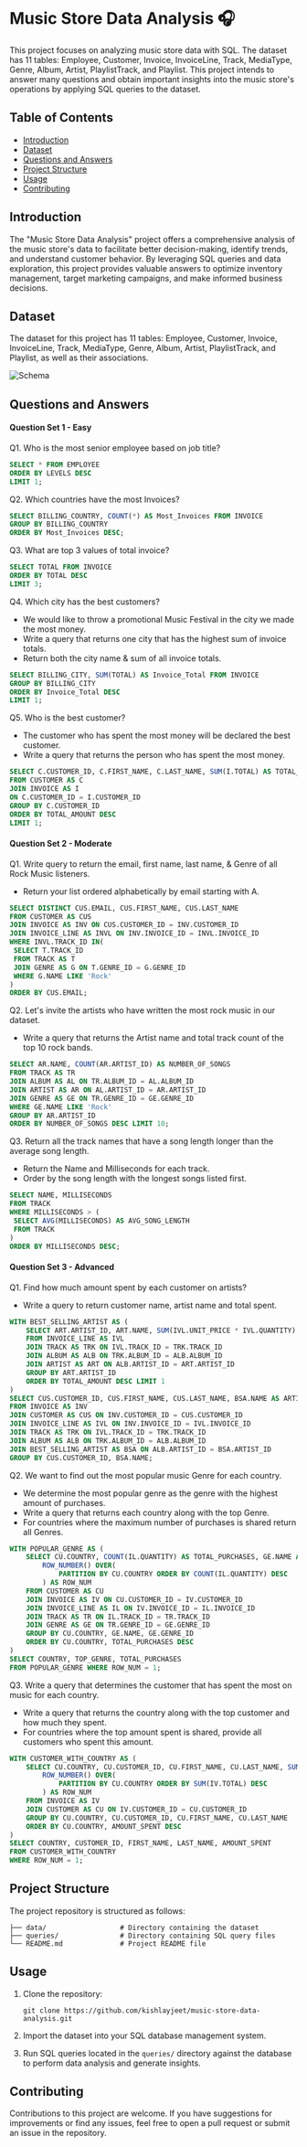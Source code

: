 # Music Store Data Analysis 🎧

This project focuses on analyzing music store data with SQL. The dataset has 11 tables: Employee, Customer, Invoice, InvoiceLine, Track, MediaType, Genre, Album, Artist, PlaylistTrack, and Playlist. This project intends to answer many questions and obtain important insights into the music store's operations by applying SQL queries to the dataset.

## Table of Contents

- [Introduction](#introduction)
- [Dataset](#dataset)
- [Questions and Answers](#questions-and-answers)
- [Project Structure](#project-structure)
- [Usage](#usage)
- [Contributing](#contributing)

## Introduction

The "Music Store Data Analysis" project offers a comprehensive analysis of the music store's data to facilitate better decision-making, identify trends, and understand customer behavior. By leveraging SQL queries and data exploration, this project provides valuable answers to optimize inventory management, target marketing campaigns, and make informed business decisions.

## Dataset

The dataset for this project has 11 tables: Employee, Customer, Invoice, InvoiceLine, Track, MediaType, Genre, Album, Artist, PlaylistTrack, and Playlist, as well as their associations.

![Schema](https://imgur.com/UU2tQp7.png)

## Questions and Answers

#### Question Set 1 - Easy

Q1. Who is the most senior employee based on job title? 

```sql
SELECT * FROM EMPLOYEE
ORDER BY LEVELS DESC
LIMIT 1;
```

Q2. Which countries have the most Invoices?

```sql
SELECT BILLING_COUNTRY, COUNT(*) AS Most_Invoices FROM INVOICE
GROUP BY BILLING_COUNTRY
ORDER BY Most_Invoices DESC;
```

Q3. What are top 3 values of total invoice?

```sql
SELECT TOTAL FROM INVOICE
ORDER BY TOTAL DESC
LIMIT 3;
```

Q4. Which city has the best customers? 
- We would like to throw a promotional Music Festival in the city we made the most money. 
- Write a query that returns one city that has the highest sum of invoice totals. 
- Return both the city name & sum of all invoice totals.

```sql
SELECT BILLING_CITY, SUM(TOTAL) AS Invoice_Total FROM INVOICE
GROUP BY BILLING_CITY
ORDER BY Invoice_Total DESC
LIMIT 1;
```

Q5. Who is the best customer? 
- The customer who has spent the most money will be declared the best customer. 
- Write a query that returns the person who has spent the most money.

```sql
SELECT C.CUSTOMER_ID, C.FIRST_NAME, C.LAST_NAME, SUM(I.TOTAL) AS TOTAL_AMOUNT
FROM CUSTOMER AS C
JOIN INVOICE AS I
ON C.CUSTOMER_ID = I.CUSTOMER_ID
GROUP BY C.CUSTOMER_ID
ORDER BY TOTAL_AMOUNT DESC
LIMIT 1;
```

#### Question Set 2 - Moderate

Q1. Write query to return the email, first name, last name, & Genre of all Rock Music listeners. 
- Return your list ordered alphabetically by email starting with A.

```sql
SELECT DISTINCT CUS.EMAIL, CUS.FIRST_NAME, CUS.LAST_NAME
FROM CUSTOMER AS CUS
JOIN INVOICE AS INV ON CUS.CUSTOMER_ID = INV.CUSTOMER_ID
JOIN INVOICE_LINE AS INVL ON INV.INVOICE_ID = INVL.INVOICE_ID
WHERE INVL.TRACK_ID IN(
 SELECT T.TRACK_ID
 FROM TRACK AS T
 JOIN GENRE AS G ON T.GENRE_ID = G.GENRE_ID
 WHERE G.NAME LIKE 'Rock'
)
ORDER BY CUS.EMAIL;
```

Q2. Let's invite the artists who have written the most rock music in our dataset. 
- Write a query that returns the Artist name and total track count of the top 10 rock bands.

```sql
SELECT AR.NAME, COUNT(AR.ARTIST_ID) AS NUMBER_OF_SONGS
FROM TRACK AS TR
JOIN ALBUM AS AL ON TR.ALBUM_ID = AL.ALBUM_ID
JOIN ARTIST AS AR ON AL.ARTIST_ID = AR.ARTIST_ID
JOIN GENRE AS GE ON TR.GENRE_ID = GE.GENRE_ID
WHERE GE.NAME LIKE 'Rock'
GROUP BY AR.ARTIST_ID
ORDER BY NUMBER_OF_SONGS DESC LIMIT 10;
```

Q3. Return all the track names that have a song length longer than the average song length. 
- Return the Name and Milliseconds for each track. 
- Order by the song length with the longest songs listed first.

```sql
SELECT NAME, MILLISECONDS
FROM TRACK
WHERE MILLISECONDS > (
 SELECT AVG(MILLISECONDS) AS AVG_SONG_LENGTH
 FROM TRACK
)
ORDER BY MILLISECONDS DESC;
```

#### Question Set 3 - Advanced

Q1. Find how much amount spent by each customer on artists? 
- Write a query to return customer name, artist name and total spent.

```sql
WITH BEST_SELLING_ARTIST AS (
	SELECT ART.ARTIST_ID, ART.NAME, SUM(IVL.UNIT_PRICE * IVL.QUANTITY) AS TOTAL_AMOUNT
	FROM INVOICE_LINE AS IVL
	JOIN TRACK AS TRK ON IVL.TRACK_ID = TRK.TRACK_ID
	JOIN ALBUM AS ALB ON TRK.ALBUM_ID = ALB.ALBUM_ID
	JOIN ARTIST AS ART ON ALB.ARTIST_ID = ART.ARTIST_ID
	GROUP BY ART.ARTIST_ID
	ORDER BY TOTAL_AMOUNT DESC LIMIT 1
)
SELECT CUS.CUSTOMER_ID, CUS.FIRST_NAME, CUS.LAST_NAME, BSA.NAME AS ARTIST_NAME, SUM(IVL.UNIT_PRICE * IVL.QUANTITY) AS AMOUNT_SPENT
FROM INVOICE AS INV
JOIN CUSTOMER AS CUS ON INV.CUSTOMER_ID = CUS.CUSTOMER_ID
JOIN INVOICE_LINE AS IVL ON INV.INVOICE_ID = IVL.INVOICE_ID
JOIN TRACK AS TRK ON IVL.TRACK_ID = TRK.TRACK_ID
JOIN ALBUM AS ALB ON TRK.ALBUM_ID = ALB.ALBUM_ID
JOIN BEST_SELLING_ARTIST AS BSA ON ALB.ARTIST_ID = BSA.ARTIST_ID
GROUP BY CUS.CUSTOMER_ID, BSA.NAME;
```

Q2. We want to find out the most popular music Genre for each country. 
- We determine the most popular genre as the genre with the highest amount of purchases. 
- Write a query that returns each country along with the top Genre. 
- For countries where the maximum number of purchases is shared return all Genres.

```sql
WITH POPULAR_GENRE AS (
	SELECT CU.COUNTRY, COUNT(IL.QUANTITY) AS TOTAL_PURCHASES, GE.NAME AS TOP_GENRE, GE.GENRE_ID,
		ROW_NUMBER() OVER(
			PARTITION BY CU.COUNTRY ORDER BY COUNT(IL.QUANTITY) DESC
		) AS ROW_NUM
	FROM CUSTOMER AS CU
	JOIN INVOICE AS IV ON CU.CUSTOMER_ID = IV.CUSTOMER_ID
	JOIN INVOICE_LINE AS IL ON IV.INVOICE_ID = IL.INVOICE_ID
	JOIN TRACK AS TR ON IL.TRACK_ID = TR.TRACK_ID
	JOIN GENRE AS GE ON TR.GENRE_ID = GE.GENRE_ID
	GROUP BY CU.COUNTRY, GE.NAME, GE.GENRE_ID
	ORDER BY CU.COUNTRY, TOTAL_PURCHASES DESC
)
SELECT COUNTRY, TOP_GENRE, TOTAL_PURCHASES
FROM POPULAR_GENRE WHERE ROW_NUM = 1;
```

Q3. Write a query that determines the customer that has spent the most on music for each country. 
- Write a query that returns the country along with the top customer and how much they spent. 
- For countries where the top amount spent is shared, provide all customers who spent this amount.

```sql
WITH CUSTOMER_WITH_COUNTRY AS (
	SELECT CU.COUNTRY, CU.CUSTOMER_ID, CU.FIRST_NAME, CU.LAST_NAME, SUM(IV.TOTAL) AS AMOUNT_SPENT,
		ROW_NUMBER() OVER(
			PARTITION BY CU.COUNTRY ORDER BY SUM(IV.TOTAL) DESC
		) AS ROW_NUM
	FROM INVOICE AS IV
	JOIN CUSTOMER AS CU ON IV.CUSTOMER_ID = CU.CUSTOMER_ID
	GROUP BY CU.COUNTRY, CU.CUSTOMER_ID, CU.FIRST_NAME, CU.LAST_NAME
	ORDER BY CU.COUNTRY, AMOUNT_SPENT DESC
)
SELECT COUNTRY, CUSTOMER_ID, FIRST_NAME, LAST_NAME, AMOUNT_SPENT
FROM CUSTOMER_WITH_COUNTRY
WHERE ROW_NUM = 1;
```

## Project Structure

The project repository is structured as follows:

```
├── data/                  # Directory containing the dataset
├── queries/               # Directory containing SQL query files
└── README.md              # Project README file
```

## Usage

1. Clone the repository:

   ```
   git clone https://github.com/kishlayjeet/music-store-data-analysis.git
   ```

2. Import the dataset into your SQL database management system.

3. Run SQL queries located in the `queries/` directory against the database to perform data analysis and generate insights.

## Contributing

Contributions to this project are welcome. If you have suggestions for improvements or find any issues, feel free to open a pull request or submit an issue in the repository.
